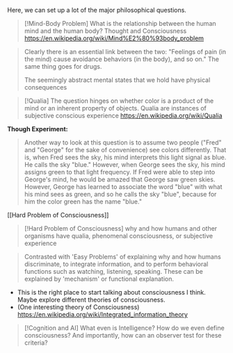 Here, we can set up a lot of the major philosophical questions.

>[!Mind-Body Problem]
> What is the relationship between the human mind and the human body? Thought and Consciousness
> https://en.wikipedia.org/wiki/Mind%E2%80%93body_problem

> Clearly there is an essential link between the two: "Feelings of pain (in the mind) cause avoidance behaviors (in the body), and so on." The same thing goes for drugs. 
> 
> The seemingly abstract mental states that we hold have physical consequences


>[!Qualia]
>The question hinges on whether color is a product of the mind or an inherent property of objects. Qualia are instances of subjective conscious experience
>https://en.wikipedia.org/wiki/Qualia

**Though Experiment:**
>Another way to look at this question is to assume two people ("Fred" and "George" for the sake of convenience) see colors differently. That is, when Fred sees the sky, his mind interprets this light signal as blue. He calls the sky "blue." However, when George sees the sky, his mind assigns green to that light frequency. If Fred were able to step into George's mind, he would be amazed that George saw green skies. However, George has learned to associate the word "blue" with what his mind sees as green, and so he calls the sky "blue", because for him the color green has the name "blue."


[[Hard Problem of Consciousness]]

>[!Hard Problem of Consciousness]
>why and how humans and other organisms have qualia, phenomenal consciousness, or subjective experience

>Contrasted with 'Easy Problems' of explaining why and how humans discriminate, to integrate information, and to perform behavioral functions such as watching, listening, speaking. These can be explained by 'mechanism' or functional explanation. 

- This is the right place to start talking about consciousness I think. Maybe explore different theories of consciousness. 
- (One interesting theory of Consciousness) https://en.wikipedia.org/wiki/Integrated_information_theory




>[!Cognition and AI]
>What even is Intelligence? How do we even define consciousness? And importantly, how can an observer test for these criteria? 
>





















